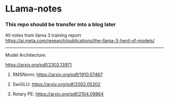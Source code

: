 # LLama-notes
### This repo should be transfer into a blog later
All notes from llama 3 training report
https://ai.meta.com/research/publications/the-llama-3-herd-of-models/
_______________

Model Architecture:

https://arxiv.org/pdf/2302.13971
1. RMSNorm: https://arxiv.org/pdf/1910.07467
   
2. SwiGLU: https://arxiv.org/pdf/2002.05202
3. Rotary PE: https://arxiv.org/pdf/2104.09864
